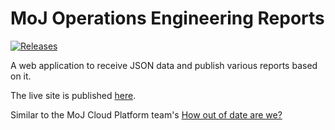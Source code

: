 # MoJ Operations Engineering Reports

[![Releases](https://img.shields.io/github/release/ministryofjustice/operations-engineering-reports/all.svg?style=flat-square)](https://github.com/ministryofjustice/operations-engineering-reports/releases)

A web application to receive JSON data and publish various reports based on it.

The live site is published [here].

Similar to the MoJ Cloud Platform team's [How out of date are we?](https://how-out-of-date-are-we.apps.live-1.cloud-platform.service.justice.gov.uk/)

[here]: https://operations-engineering-reports.cloud-platform.service.justice.gov.uk/
